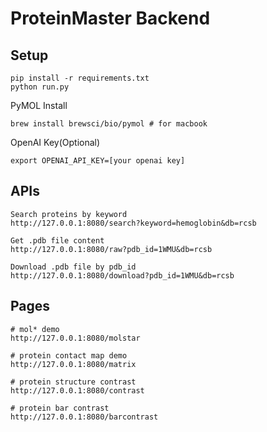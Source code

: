 # ProteinMaster Backend

## Setup
```shell
pip install -r requirements.txt
python run.py
```
PyMOL Install
```
brew install brewsci/bio/pymol # for macbook
```
OpenAI Key(Optional)
```
export OPENAI_API_KEY=[your openai key]
```

## APIs
```
Search proteins by keyword
http://127.0.0.1:8080/search?keyword=hemoglobin&db=rcsb

Get .pdb file content
http://127.0.0.1:8080/raw?pdb_id=1WMU&db=rcsb

Download .pdb file by pdb_id
http://127.0.0.1:8080/download?pdb_id=1WMU&db=rcsb
```

## Pages
```
# mol* demo
http://127.0.0.1:8080/molstar

# protein contact map demo
http://127.0.0.1:8080/matrix

# protein structure contrast
http://127.0.0.1:8080/contrast

# protein bar contrast
http://127.0.0.1:8080/barcontrast
```

